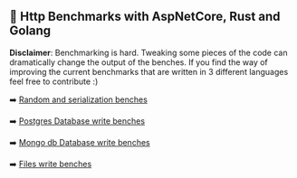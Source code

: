 ## :rocket: Http Benchmarks with AspNetCore, Rust and Golang

**Disclaimer**: Benchmarking is hard. Tweaking some pieces of the code can dramatically change the output of the benches. If you find the way of improving the current benchmarks that are written in 3 different languages feel free to contribute :)

:arrow_right: [Random and serialization benches](https://github.com/CarlosLanderas/http-benches/tree/master/random-serialization)

:arrow_right: [Postgres Database write benches](https://github.com/CarlosLanderas/http-benches/tree/master/postgres-db-write)

:arrow_right: [Mongo db Database write benches](https://github.com/CarlosLanderas/http-benches/tree/master/mongo-db-write)

:arrow_right: [Files write benches](https://github.com/CarlosLanderas/http-benches/tree/master/files-write)
